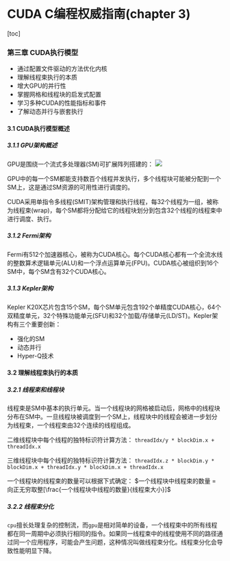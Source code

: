 # CUDA C编程权威指南(chapter 3)

[toc]

### 第三章 CUDA执行模型
- 通过配置文件驱动的方法优化内核
- 理解线程束执行的本质
- 增大GPU的并行性
- 掌握网格和线程块的启发式配置
- 学习多种CUDA的性能指标和事件
- 了解动态并行与嵌套执行

#### 3.1 CUDA执行模型概述
##### 3.1.1 GPU架构概述
GPU是围绕一个流式多处理器(SM)可扩展阵列搭建的：
![](https://note.youdao.com/yws/api/personal/file/971361E58561486B9867D989B511476F?method=download&shareKey=4fc4632f49acab6a81f7319404f57c11)

GPU中的每一个SM都能支持数百个线程并发执行，多个线程块可能被分配到一个SM上，这是通过SM资源的可用性进行调度的。

CUDA采用单指令多线程(SMIT)架构管理和执行线程，每32个线程为一组，被称为线程束(wrap)，每个SM都将分配给它的线程块划分到包含32个线程的线程束中进行调度、执行。

##### 3.1.2 Fermi架构
Fermi有512个加速器核心，被称为CUDA核心。每个CUDA核心都有一个全流水线的整数算术逻辑单元(ALU)和一个浮点运算单元(FPU)。CUDA核心被组织到16个SM中，每个SM含有32个CUDA核心。
##### 3.1.3 Kepler架构
Kepler K20X芯片包含15个SM，每个SM单元包含192个单精度CUDA核心，64个双精度单元，32个特殊功能单元(SFU)和32个加载/存储单元(LD/ST)。Kepler架构有三个重要创新：

- 强化的SM
- 动态并行
- Hyper-Q技术

#### 3.2 理解线程束执行的本质
##### 3.2.1 线程束和线程块
线程束是SM中基本的执行单元。当一个线程块的网格被启动后，网格中的线程块分布在SM中。一旦线程块被调度到一个SM上，线程块中的线程会被进一步划分为线程束，一个线程束由32个连续的线程组成。

二维线程块中每个线程的独特标识符计算方法：
`threadIdx/y * blockDim.x + threadIdx.x`

三维线程块中每个线程的独特标识符计算方法：
`threadIdx.z * blockDim.y * blockDim.x + threadIdx.y * blockDim.x + threadIdx.x`

一个线程块的线程束的数量可以根据下式确定：
$一个线程块中线程束的数量 = 向正无穷取整[\frac{一个线程块中线程的数量}{线程束大小}]$

##### 3.2.2 线程束分化

`cpu`擅长处理复杂的控制流，而`gpu`是相对简单的设备，一个线程束中的所有线程都在同一周期中必须执行相同的指令。如果同一线程束中的线程使用不同的路径通过同一个应用程序，可能会产生问题，这种情况叫做线程束分化。线程束分化会导致性能明显下降。